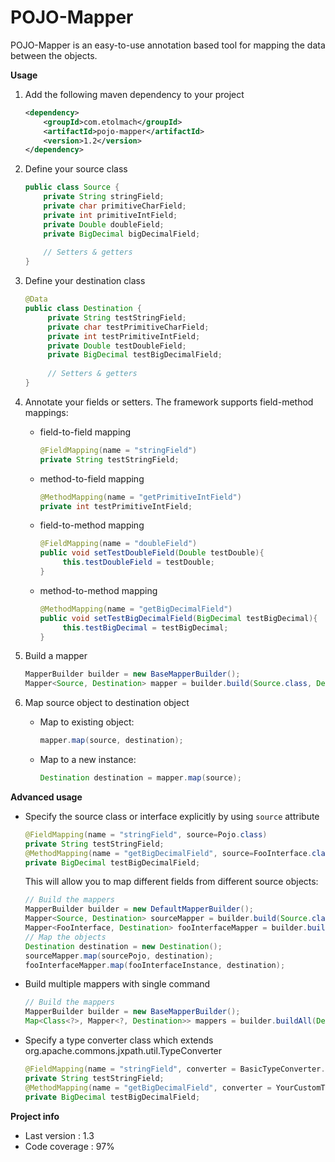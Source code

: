 # POJO-Mapper

POJO-Mapper is an easy-to-use annotation based tool for mapping the data between the objects.

**Usage**

1. Add the following maven dependency to your project
    ```xml
    <dependency>
        <groupId>com.etolmach</groupId>
        <artifactId>pojo-mapper</artifactId>
        <version>1.2</version>
    </dependency>
    ```

2. Define your source class
    ```java
    public class Source {
        private String stringField;
        private char primitiveCharField;
        private int primitiveIntField;
        private Double doubleField;
        private BigDecimal bigDecimalField;
     
        // Setters & getters
    }

    ```

3. Define your destination class
    ```java
    @Data
    public class Destination {
         private String testStringField;
         private char testPrimitiveCharField;
         private int testPrimitiveIntField;
         private Double testDoubleField;
         private BigDecimal testBigDecimalField;
      
         // Setters & getters
    } 
    ```
 
4. Annotate your fields or setters. The framework supports field-method mappings:

    * field-to-field mapping
        ```java
        @FieldMapping(name = "stringField")
        private String testStringField;
        ```
    * method-to-field mapping
        ```java
        @MethodMapping(name = "getPrimitiveIntField")
        private int testPrimitiveIntField;
        ```
    * field-to-method mapping
         ```java
         @FieldMapping(name = "doubleField")
         public void setTestDoubleField(Double testDouble){  
              this.testDoubleField = testDouble;
         }
         ```
    * method-to-method mapping
         ```java
         @MethodMapping(name = "getBigDecimalField")
         public void setTestBigDecimalField(BigDecimal testBigDecimal){  
              this.testBigDecimal = testBigDecimal;
         }
         ```
 5. Build a mapper
    ```java
    MapperBuilder builder = new BaseMapperBuilder();
    Mapper<Source, Destination> mapper = builder.build(Source.class, Destination.class);
    ```
6. Map source object to destination object
    * Map to existing object:
        ```java
        mapper.map(source, destination);
        ```
    * Map to a new instance:
        ```java
        Destination destination = mapper.map(source);
        ```

**Advanced usage**

* Specify the source class or interface explicitly by using ```source``` attribute
    ```java
    @FieldMapping(name = "stringField", source=Pojo.class)
    private String testStringField;
    @MethodMapping(name = "getBigDecimalField", source=FooInterface.class)
    private BigDecimal testBigDecimalField;
    ```
    This will allow you to map different fields from different source objects:
    ```java
    // Build the mappers
    MapperBuilder builder = new DefaultMapperBuilder();
    Mapper<Source, Destination> sourceMapper = builder.build(Source.class, Destination.class);  
    Mapper<FooInterface, Destination> fooInterfaceMapper = builder.build(FooInterface.class, Destination.class);
    // Map the objects
    Destination destination = new Destination();
    sourceMapper.map(sourcePojo, destination);
    fooInterfaceMapper.map(fooInterfaceInstance, destination);
    ```
* Build multiple mappers with single command
    ```java
    // Build the mappers
    MapperBuilder builder = new BaseMapperBuilder();
    Map<Class<?>, Mapper<?, Destination>> mappers = builder.buildAll(Destination.pojo, Source.class, FooInterface.class);  
    ```

* Specify a type converter class which extends org.apache.commons.jxpath.util.TypeConverter
     ```java
     @FieldMapping(name = "stringField", converter = BasicTypeConverter.class)
     private String testStringField;
     @MethodMapping(name = "getBigDecimalField", converter = YourCustomTypeConverter.class)
     private BigDecimal testBigDecimalField;
     ```

**Project info** 
* Last version : 1.3
* Code coverage : 97% 
